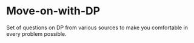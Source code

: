 # Move-on-with-DP
Set of questions on DP from various sources to make you comfortable in every problem possible.
